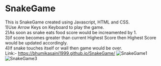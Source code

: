 # SnakeGame
This is SnakeGame created using Javascript, HTML and CSS.  
1)Use Arrow Keys on Keyboard to play the game.  
2)As soon as snake eats food score would be increamented by 1.  
3)if score becomes greater than current Highest Score then Highest Score would be updated accordingly.  
4)If snake touches itself or wall then game would be over.  
Link:- https://bhumikasaini1999.github.io/SnakeGame/
![SnakeGame1](https://user-images.githubusercontent.com/106880974/174433803-87246841-5f77-474e-967d-8d69c5112715.png)
![SnakeGame3](https://user-images.githubusercontent.com/106880974/174433820-e5a62087-6d70-425b-9f31-98e33bc72eef.png)
